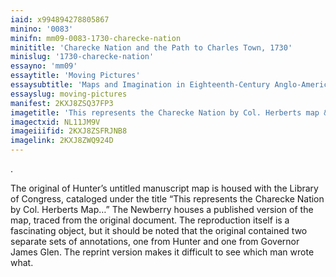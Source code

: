 ```yaml
---
iaid: x994894278805867
minino: '0083'
minifn: mm09-0083-1730-charecke-nation
minititle: 'Charecke Nation and the Path to Charles Town, 1730'
minislug: '1730-charecke-nation'
essayno: 'mm09'
essaytitle: 'Moving Pictures'
essaysubtitle: 'Maps and Imagination in Eighteenth-Century Anglo-America'
essayslug: moving-pictures
manifest: 2KXJ8ZSQ37FP3
imagetitle: 'This represents the Charecke Nation by Col. Herberts map & my own observations with the path to Charles Town, its course & (distance measured by my...'
imagectxid: NL11JM9V
imageiiifid: 2KXJ8ZSFRJNB8
imagelink: 2KXJ8ZWQ924D
---
```

.

The original of Hunter’s untitled manuscript map is housed with the Library of Congress, cataloged under the title “This represents the Charecke Nation by Col. Herberts Map…” The Newberry houses a published version of the map, traced from the original document. The reproduction itself is a fascinating object, but it should be noted that the original contained two separate sets of annotations, one from Hunter and one from Governor James Glen. The reprint version makes it difficult to see which man wrote what.

